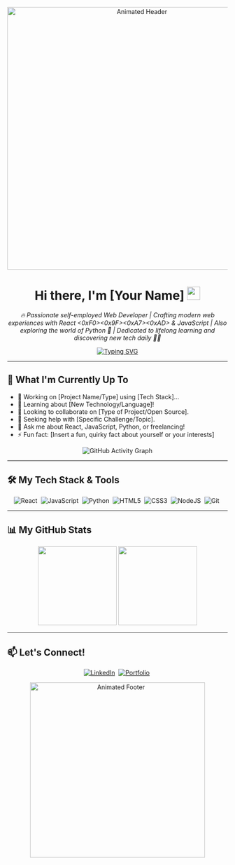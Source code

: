 <!-- Header GIF -->
<p align="center">
  <img src="URL_TO_YOUR_AWESOME_HEADER_GIF" alt="Animated Header" width="600"/>
</p>

<!-- Waving Hand GIF -->
<h1 align="center">Hi there, I'm [Your Name] <img src="https://media.giphy.com/media/hvRJCLFzcasrR4ia7z/giphy.gif" width="30px"/></h1>

<!-- Your Awesome Bio (Pick one we liked or modify!) -->
<p align="center">
  <em>🔥 Passionate self-employed Web Developer | Crafting modern web experiences with React <0xF0><0x9F><0xA7><0xAD> & JavaScript | Also exploring the world of Python 🐍 | Dedicated to lifelong learning and discovering new tech daily 🌱✨</em>
</p>

<!-- Optional: Typing Animation (using external service) -->
<!-- Example using https://github.com/DenverCoder1/readme-typing-svg -->
<p align="center">
  <a href="https://github.com/DenverCoder1/readme-typing-svg">
    <img src="https://readme-typing-svg.demolab.com?font=Fira+Code&weight=600&size=25&pause=1000&color=F7F7F7&center=true&vCenter=true&width=435&lines=Building+interactive+web+apps;Solving+problems+with+code;Constantly+learning+new+tech;Freelancing+%26+Collaborating" alt="Typing SVG" /></a>
</p>

---

## 🚀 What I'm Currently Up To

*   🔭 Working on [Project Name/Type] using [Tech Stack]...
*   🌱 Learning about [New Technology/Language]!
*   👯 Looking to collaborate on [Type of Project/Open Source].
*   🤔 Seeking help with [Specific Challenge/Topic].
*   💬 Ask me about React, JavaScript, Python, or freelancing!
*   ⚡ Fun fact: [Insert a fun, quirky fact about yourself or your interests]

<!-- Optional: Activity Graph -->
<!-- Example using https://github.com/ashutosh00710/github-readme-activity-graph -->
<p align="center">
  <img src="https://github-readme-activity-graph.vercel.app/graph?username=[YOUR_GITHUB_USERNAME]&bg_color=0d1117&color=ffffff&line=00b4d8&point=ffffff&area=true&hide_border=true" alt="GitHub Activity Graph"/>
</p>

---

## 🛠️ My Tech Stack & Tools

<!-- Use Shields.io or Simple Icons (https://simpleicons.org/) for icons -->
<p align="center">
  <img src="https://img.shields.io/badge/React-61DAFB?style=for-the-badge&logo=react&logoColor=black" alt="React"/>&nbsp;
  <img src="https://img.shields.io/badge/JavaScript-F7DF1E?style=for-the-badge&logo=javascript&logoColor=black" alt="JavaScript"/>&nbsp;
  <img src="https://img.shields.io/badge/Python-3776AB?style=for-the-badge&logo=python&logoColor=white" alt="Python"/>&nbsp;
  <img src="https://img.shields.io/badge/HTML5-E34F26?style=for-the-badge&logo=html5&logoColor=white" alt="HTML5"/>&nbsp;
  <img src="https://img.shields.io/badge/CSS3-1572B6?style=for-the-badge&logo=css3&logoColor=white" alt="CSS3"/>&nbsp;
  <!-- Add more skills/tools -->
  <img src="https://img.shields.io/badge/Node.js-339933?style=for-the-badge&logo=node.js&logoColor=white" alt="NodeJS"/>&nbsp;
  <img src="https://img.shields.io/badge/Git-F05032?style=for-the-badge&logo=git&logoColor=white" alt="Git"/>&nbsp;
</p>

---

## 📊 My GitHub Stats

<!-- GitHub Readme Stats - Replace 'your-username' -->
<!-- Customize themes here: https://github.com/anuraghazra/github-readme-stats -->
<p align="center">
  <img height="180em" src="https://github-readme-stats.vercel.app/api?username=[YOUR_GITHUB_USERNAME]&show_icons=true&theme=tokyonight&include_all_commits=true&count_private=true"/>
  <img height="180em" src="https://github-readme-stats.vercel.app/api/top-langs/?username=[YOUR_GITHUB_USERNAME]&layout=compact&langs_count=8&theme=tokyonight"/>
</p>

---

## 📫 Let's Connect!

<!-- Add links to your profiles -->
<p align="center">
  <a href="[YOUR_LINKEDIN_URL]" target="_blank"><img src="https://img.shields.io/badge/LinkedIn-0A66C2?style=for-the-badge&logo=linkedin&logoColor=white" alt="LinkedIn"/></a>&nbsp;
  <a href="[YOUR_PORTFOLIO_URL]" target="_blank"><img src="https://img.shields.io/badge/Portfolio-Website-4CAF50?style=for-the-badge&logo=google-chrome&logoColor=white" alt="Portfolio"/></a>&nbsp;
  <!-- Add Twitter, etc. if you have them -->
  <!-- <a href="[YOUR_TWITTER_URL]" target="_blank"><img src="https://img.shields.io/badge/Twitter-1DA1F2?style=for-the-badge&logo=twitter&logoColor=white" alt="Twitter"/></a>&nbsp; -->
</p>

<!-- Footer GIF -->
<p align="center">
  <img src="URL_TO_YOUR_COOL_FOOTER_GIF" alt="Animated Footer" width="400"/>
</p>
